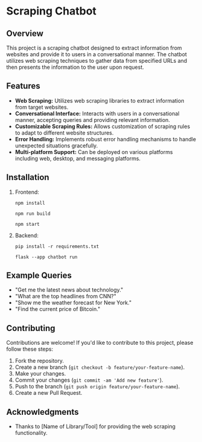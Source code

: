 # Scraping Chatbot

## Overview

This project is a scraping chatbot designed to extract information from websites and provide it to users in a conversational manner. The chatbot utilizes web scraping techniques to gather data from specified URLs and then presents the information to the user upon request.

## Features

- **Web Scraping:** Utilizes web scraping libraries to extract information from target websites.
- **Conversational Interface:** Interacts with users in a conversational manner, accepting queries and providing relevant information.
- **Customizable Scraping Rules:** Allows customization of scraping rules to adapt to different website structures.
- **Error Handling:** Implements robust error handling mechanisms to handle unexpected situations gracefully.
- **Multi-platform Support:** Can be deployed on various platforms including web, desktop, and messaging platforms.

## Installation

1. Frontend:

    ```
    npm install

    npm run build

    npm start
    ```

2. Backend:

    ```
    pip install -r requirements.txt

    flask --app chatbot run
    ```

## Example Queries

- "Get me the latest news about technology."
- "What are the top headlines from CNN?"
- "Show me the weather forecast for New York."
- "Find the current price of Bitcoin."

## Contributing

Contributions are welcome! If you'd like to contribute to this project, please follow these steps:

1. Fork the repository.
2. Create a new branch (`git checkout -b feature/your-feature-name`).
3. Make your changes.
4. Commit your changes (`git commit -am 'Add new feature'`).
5. Push to the branch (`git push origin feature/your-feature-name`).
6. Create a new Pull Request.


## Acknowledgments

- Thanks to [Name of Library/Tool] for providing the web scraping functionality.
